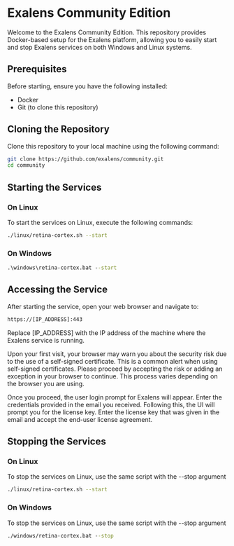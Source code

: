 # Exalens Community Edition
Welcome to the Exalens Community Edition. This repository provides Docker-based setup for the Exalens platform, allowing you to easily start and stop Exalens services on both Windows and Linux systems.
## Prerequisites
Before starting, ensure you have the following installed:
- Docker
- Git (to clone this repository)
## Cloning the Repository
Clone this repository to your local machine using the following command:
```bash
git clone https://github.com/exalens/community.git
cd community
```
## Starting the Services
### On Linux
To start the services on Linux, execute the following commands:
```bash
./linux/retina-cortex.sh --start
```
### On Windows

```cmd
.\windows\retina-cortex.bat --start
```
## Accessing the Service
After starting the service, open your web browser and navigate to:
```html
https://[IP_ADDRESS]:443
```
Replace [IP_ADDRESS] with the IP address of the machine where the Exalens service is running.

Upon your first visit, your browser may warn you about the security risk due to the use of a self-signed certificate. This is a common alert when using self-signed certificates. Please proceed by accepting the risk or adding an exception in your browser to continue. This process varies depending on the browser you are using.

Once you proceed, the user login prompt for Exalens will appear. Enter the credentials provided in the email you received. Following this, the UI will prompt you for the license key. Enter the license key that was given in the email and accept the end-user license agreement.

## Stopping the Services
### On Linux

To stop the services on Linux, use the same script with the --stop argument
```bash
./linux/retina-cortex.sh --start
```
### On Windows
To stop the services on Linux, use the same script with the --stop argument
```cmd
./windows/retina-cortex.bat --stop
```
